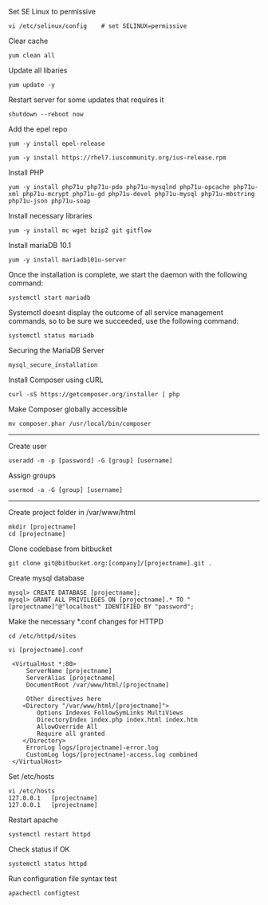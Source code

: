 Set SE Linux to permissive

```vi /etc/selinux/config    # set SELINUX=permissive```

Clear cache

```yum clean all```

 Update all libaries

```yum update -y```

Restart server for some updates that requires it

```shutdown --reboot now```


Add the epel repo

```
yum -y install epel-release

yum -y install https://rhel7.iuscommunity.org/ius-release.rpm
```

Install PHP

```yum -y install php71u php71u-pdo php71u-mysqlnd php71u-opcache php71u-xml php71u-mcrypt php71u-gd php71u-devel php71u-mysql php71u-mbstring php71u-json php71u-soap```

Install necessary libraries

```yum -y install mc wget bzip2 git gitflow```

Install mariaDB 10.1

```yum -y install mariadb101u-server```

Once the installation is complete, we start the daemon with the following command:

```systemctl start mariadb```

Systemctl doesnt display the outcome of all service management commands, so to be sure we succeeded, use the following command:

```systemctl status mariadb```

Securing the MariaDB Server

```mysql_secure_installation```

Install Composer using cURL

```curl -sS https://getcomposer.org/installer | php```

Make Composer globally accessible

```mv composer.phar /usr/local/bin/composer```

------------------------------------------------------

Create user

```
useradd -m -p [password] -G [group] [username]

```

 Assign groups

```usermod -a -G [group] [username]```


------------------------------------------------------

Create project folder in /var/www/html

```
mkdir [projectname]
cd [projectname]
```

Clone codebase from bitbucket

```git clone git@bitbucket.org:[company]/[projectname].git .```

Create mysql database

```
mysql> CREATE DATABASE [projectname];
mysql> GRANT ALL PRIVILEGES ON [projectname].* TO "[projectname]"@"localhost" IDENTIFIED BY "password";

```

 
Make the necessary \*.conf changes for HTTPD

```
cd /etc/httpd/sites

vi [projectname].conf

 <VirtualHost *:80>
     ServerName [projectname]
     ServerAlias [projectname]
     DocumentRoot /var/www/html/[projectname]

     Other directives here
    <Directory "/var/www/html/[projectname]">
        Options Indexes FollowSymLinks MultiViews
        DirectoryIndex index.php index.html index.htm
        AllowOverride All
        Require all granted
    </Directory>
     ErrorLog logs/[projectname]-error.log
     CustomLog logs/[projectname]-access.log combined
 </VirtualHost>
```

Set /etc/hosts

```
vi /etc/hosts
127.0.0.1   [projectname]
127.0.0.1   [projectname]
```

Restart apache

```systemctl restart httpd```

Check status if OK

```systemctl status httpd```

Run configuration file syntax test

```apachectl configtest```
